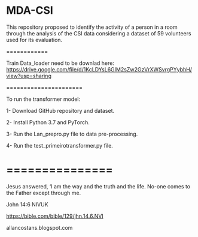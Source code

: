 # MDA-CSI
This repository proposed to identify the activity of a person in a room through the analysis of the CSI data considering a dataset of 59 volunteers used for its evaluation.

============

Train Data_loader need to be downlad here: https://drive.google.com/file/d/1KcLDYsL6GIM2sZw2GzVrXWSvrgPYybhH/view?usp=sharing

======================

To run the transformer model:

1- Download GitHub repository and dataset.

2- Install Python 3.7 and PyTorch.

3- Run the Lan_prepro.py file to data pre-processing.

4- Run the test_primeirotransformer.py file.

===============
====================

Jesus answered, ‘I am the way and the truth and the life. No-one comes to the Father except through me.

John 14:6 NIVUK

https://bible.com/bible/129/jhn.14.6.NVI


allancostans.blogspot.com 
